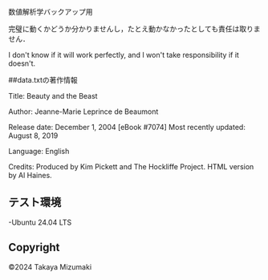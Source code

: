 数値解析学バックアップ用

完璧に動くかどうか分かりませんし，たとえ動かなかったとしても責任は取りません．

I don't know if it will work perfectly, and I won't take responsibility if it doesn't.

##data.txtの著作情報

Title: Beauty and the Beast

Author: Jeanne-Marie Leprince de Beaumont

Release date: December 1, 2004 [eBook #7074]
Most recently updated: August 8, 2019

Language: English

Credits: Produced by Kim Pickett and The Hockliffe Project. HTML
version by Al Haines.

## テスト環境
-Ubuntu 24.04 LTS

## Copyright
©2024 Takaya Mizumaki
